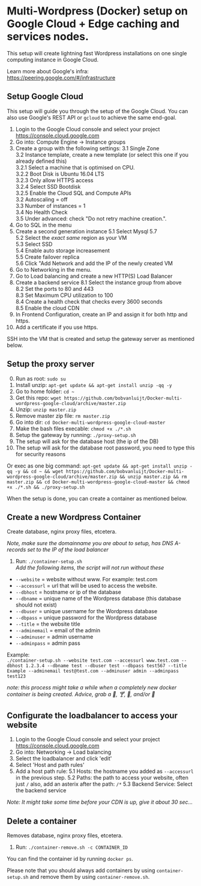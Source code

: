 # Multi-Wordpress (Docker) setup on Google Cloud + Edge caching and services nodes.

This setup will create lightning fast Wordpress installations on one single computing instance in Google Cloud.

Learn more about Google's infra: https://peering.google.com/#/infrastructure

## Setup Google Cloud
This setup will guide you through the setup of the Google Cloud. You can also use Google's REST API or `gcloud` to achieve the same end-goal.

1. Login to the Google Cloud console and select your project https://console.cloud.google.com
2. Go into: Compute Engine -> Instance groups
3. Create a group with the following settings:
  3.1 Single Zone<br>
  3.2 Instance template, create a new template (or select this one if you already defined this)<br>
    3.2.1 Select a machine that is optimised on CPU.<br>
    3.2.2 Boot Disk is Ubuntu 16.04 LTS<br>
    3.2.3 Only allow HTTPS access<br>
    3.2.4 Select SSD Bootdisk<br>
    3.2.5 Enable the Cloud SQL and Compute APIs<br>
  3.2 Autoscaling = off<br>
  3.3 Number of instances = 1<br>
  3.4 No Health Check<br>
  3.5 Under advanced: check "Do not retry machine creation.".
4. Go to SQL in the menu
5. Create a second generation instance
  5.1 Select Mysql 5.7<br>
  5.2 Select the _exact same_ region as your VM<br>
  5.3 Select SSD<br>
  5.4 Enable auto storage increasement<br>
  5.5 Create failover replica<br>
  5.6 Click "Add Network and add the IP of the newly created VM 
6. Go to Networking in the menu.
7. Go to Load balancing and create a new HTTP(S) Load Balancer
8. Create a backend service
  8.1 Select the instance group from above<br>
  8.2 Set the ports to 80 and 443<br>
  8.3 Set Maximum CPU utilization to 100<br>
  8.4 Create a health check that checks every 3600 seconds <br>
  8.5 Enable the cloud CDN
9. In Frontend Configuration, create an IP and assign it for both http and https.
10. Add a certificate if you use https.

SSH into the VM that is created and setup the gateway server as mentioned below.

## Setup the proxy server

0. Run as root: `sudo su`
1. Install unzip: `apt-get update && apt-get install unzip -qq -y`
2. Go to home folder: `cd ~`
3. Get this repo: `wget https://github.com/bobvanluijt/Docker-multi-wordpress-google-cloud/archive/master.zip`
4. Unzip: `unzip master.zip`
4. Remove master zip file: `rm master.zip`
4. Go into dir: `cd Docker-multi-wordpress-google-cloud-master`
5. Make the bash files execable: `chmod +x ./*.sh`
6. Setup the gateway by running: `./proxy-setup.sh`
7. The setup will ask for the database host (the ip of the DB)
8. The setup will ask for the database root password, you need to type this for security reasons

Or exec as one big command: `apt-get update && apt-get install unzip -qq -y && cd ~ && wget https://github.com/bobvanluijt/Docker-multi-wordpress-google-cloud/archive/master.zip && unzip master.zip && rm master.zip && cd Docker-multi-wordpress-google-cloud-master && chmod +x ./*.sh && ./proxy-setup.sh`

When the setup is done, you can create a container as mentioned below.

## Create a new Wordpress Container
Create database, nginx proxy files, etcetera.

_Note, make sure the domainname you are about to setup, has DNS A-records set to the IP of the load balancer_

1. Run: `./container-setup.sh`<br>
_Add the following items, the script will not run without these_
- `--website` = website without www. For example: test.com
- `--accessurl` = url that will be used to access the website.
- `--dbhost` = hostname or ip of the database
- `--dbname` = unique name of the Wordpress database (this database should not exist)
- `--dbuser` = unique username for the Wordpress database
- `--dbpass` = unique password for the Wordpress database
- `--title` = the website title
- `--adminemail` = email of the admin
- `--adminuser` = admin username
- `--adminpass` = admin pass

Example:<br>
`./container-setup.sh --website test.com --accessurl www.test.com --dbhost 1.2.3.4 --dbname test --dbuser test --dbpass test567 --title Example --adminemail test@test.com --adminuser admin --adminpass test123`

_note: this process might take a while when a completely new docker container is being created. Advice, grab a 🍷, 🍸, 🍾, and/or 🍺_

## Configurate the loadbalancer to access your website
1. Login to the Google Cloud console and select your project https://console.cloud.google.com
2. Go into: Networking -> Load balancing
3. Select the loadbalancer and click 'edit'
4. Select 'Host and path rules'
5. Add a host path rule:
  5.1 Hosts: the hostname you added as `--accessurl` in the previous step.
  5.2 Paths: the path to access your website, often just `/` also, add an asterix after the path: `/*`
  5.3 Backend Service: Select the backend service

_Note: It might take some time before your CDN is up, give it about 30 sec..._

## Delete a container
Removes database, nginx proxy files, etcetera.

1. Run: `./container-remove.sh -c CONTAINER_ID`

You can find the container id by running `docker ps`.

Please note that you should always add containers by using `container-setup.sh` and remove them by using `container-remove.sh`.
